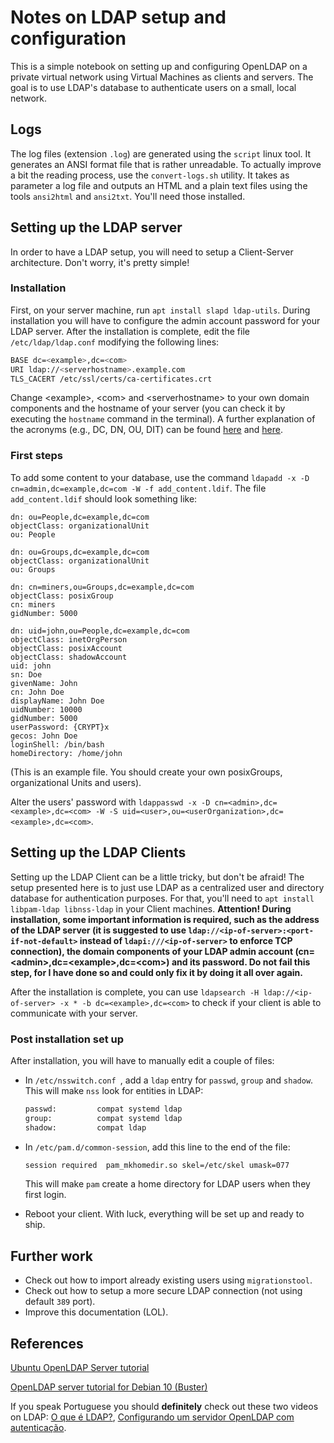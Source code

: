 # Notes on LDAP setup and configuration

This is a simple notebook on setting up and configuring OpenLDAP on a private virtual  network using Virtual Machines as clients and servers. The goal is to use LDAP's database to authenticate users on a small, local network.

## Logs

The log files (extension `.log`) are generated using the `script` linux tool. It generates an ANSI format file that is rather unreadable. To actually improve a bit the reading process, use the `convert-logs.sh` utility. It takes as parameter a log file and outputs an HTML and a plain text files using the tools `ansi2html` and `ansi2txt`. You'll need those installed.



## Setting up the LDAP server

In order to have a LDAP setup, you will need to setup a Client-Server architecture. Don't worry, it's pretty simple! 

### Installation

First, on your server machine, run `apt install slapd ldap-utils`. During installation you will have to configure the admin account password for your LDAP server. After the installation is complete, edit the file `/etc/ldap/ldap.conf` modifying the following lines:

```sh
BASE dc=<example>,dc=<com>
URI ldap://<serverhostname>.example.com
TLS_CACERT /etc/ssl/certs/ca-certificates.crt
```

Change \<example>, \<com> and \<serverhostname> to your own domain components and the hostname of your server (you can check it by executing the `hostname` command in the terminal). A further explanation of the acronyms (e.g., DC, DN, OU, DIT) can be found [here](https://ubuntu.com/server/docs/service-ldap) and [here](https://stackoverflow.com/questions/18756688/what-are-cn-ou-dc-in-an-ldap-search).

### First steps

To add some content to your database, use the command `ldapadd -x -D cn=admin,dc=example,dc=com -W -f add_content.ldif`. The file `add_content.ldif` should look something like:

```shell
dn: ou=People,dc=example,dc=com
objectClass: organizationalUnit
ou: People

dn: ou=Groups,dc=example,dc=com
objectClass: organizationalUnit
ou: Groups

dn: cn=miners,ou=Groups,dc=example,dc=com
objectClass: posixGroup
cn: miners
gidNumber: 5000

dn: uid=john,ou=People,dc=example,dc=com
objectClass: inetOrgPerson
objectClass: posixAccount
objectClass: shadowAccount
uid: john
sn: Doe
givenName: John
cn: John Doe
displayName: John Doe
uidNumber: 10000
gidNumber: 5000
userPassword: {CRYPT}x
gecos: John Doe
loginShell: /bin/bash
homeDirectory: /home/john
```

(This is an example file. You should create your own posixGroups, organizational Units and users).

Alter the  users' password with `ldappasswd -x -D cn=<admin>,dc=<example>,dc=<com> -W -S uid=<user>,ou=<userOrganization>,dc=<example>,dc=<com>`.

## Setting up the LDAP Clients

Setting up the LDAP Client can be a little tricky, but don't be afraid! The setup presented here is to just use LDAP as a centralized user and directory database for authentication purposes. For that, you'll need to `apt install libpam-ldap libnss-ldap` in your Client machines. **Attention! During installation, some important information is required, such as the address of the LDAP server (it is suggested to use `ldap://<ip-of-server>:<port-if-not-default>` instead of `ldapi:///<ip-of-server>` to enforce TCP connection), the domain components of your LDAP admin account (cn=\<admin>,dc=\<example>,dc=\<com>) and its password. Do not fail this step, for I have done so and could only fix it by doing it all over again.**

After the installation is complete, you can use `ldapsearch -H ldap://<ip-of-server> -x * -b dc=<example>,dc=<com>` to check if your client is able to communicate with your server.



### Post installation set up

After installation, you will have to manually edit a couple of files:

- In `/etc/nsswitch.conf `,  add a `ldap` entry for `passwd`, `group` and `shadow`. This will make `nss` look for entities in LDAP:

  ```sh
  passwd:         compat systemd ldap
  group:          compat systemd ldap
  shadow:         compat ldap
  ```

- In `/etc/pam.d/common-session`, add this line to the end of the file:

  ```sh
  session required	pam_mkhomedir.so skel=/etc/skel umask=077
  ```

  This will make `pam` create a home directory for LDAP users when they first login.

- Reboot your client. With luck, everything will be set up and ready to ship.

## Further work

- Check out how to import already existing users using `migrationstool`.
- Check out how to setup a more secure LDAP connection (not using default `389` port).
- Improve this documentation (LOL).



## References

[Ubuntu OpenLDAP Server tutorial](https://ubuntu.com/server/docs/service-ldap)

[OpenLDAP server tutorial for Debian 10 (Buster)](https://computingforgeeks.com/how-to-install-and-configure-openldap-server-on-debian/)

If you speak Portuguese you should **definitely** check out these two videos on LDAP: [O que é LDAP?](https://www.youtube.com/watch?v=l8BwMlPRMF8), [Configurando um servidor OpenLDAP com autenticação](https://www.youtube.com/watch?v=uaxGJs48nSY).